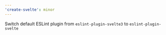 ```yaml
---
'create-svelte': minor
---
```


Switch default ESLint plugin from `eslint-plugin-svelte3` to `eslint-plugin-svelte`
